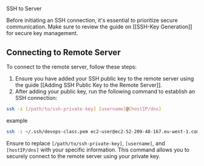 #   
SSH to Server

Before initiating an SSH connection, it's essential to prioritize secure communication. Make sure to review the guide on [[SSH-Key Generation]] for secure key management.

## Connecting to Remote Server

To connect to the remote server, follow these steps:

1. Ensure you have added your SSH public key to the remote server using the guide [[Adding SSH Public Key to the Remote Server]].
2. After adding your public key, run the following command to establish an SSH connection:
```bash
ssh -i [/path/to/ssh-private-key] [username]@[hostIP/dns]
```
example
```bash
ssh -i ~/.ssh/devops-class.pem ec2-user@ec2-52-209-48-167.eu-west-1.compute.amazonaws.com
```
Ensure to replace `[/path/to/ssh-private-key]`, `[username]`, and `[hostIP/dns]` with your specific information. This command allows you to securely connect to the remote server using your private key.